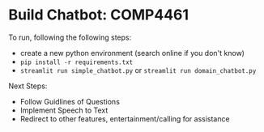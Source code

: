 # Build Chatbot: COMP4461

To run, following the following steps:

- create a new python environment (search online if you don't know)
- `pip install -r requirements.txt`
- `streamlit run simple_chatbot.py` or `streamlit run domain_chatbot.py`

Next Steps:
- Follow Guidlines of Questions
- Implement Speech to Text
- Redirect to other features, entertainment/calling for assistance